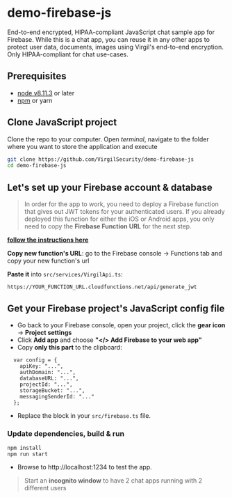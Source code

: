 # demo-firebase-js
End-to-end encrypted, HIPAA-compliant JavaScript chat sample app for Firebase. While this is a chat app, you can reuse it in any other apps to protect user data, documents, images using Virgil's end-to-end encryption. Only HIPAA-compliant for chat use-cases.

## Prerequisites

* [node v8.11.3](https://nodejs.org/en/download) or later
* [npm](https://www.npmjs.com/get-npm) or yarn

## Clone JavaScript project

Clone the repo to your computer. Open *terminal*, navigate to the folder where you want to store the application and execute
```bash
git clone https://github.com/VirgilSecurity/demo-firebase-js
cd demo-firebase-js
```

## Let's set up your Firebase account & database

> In order for the app to work, you need to deploy a Firebase function that gives out JWT tokens for your authenticated users. If you already deployed this function for either the iOS or Android apps, you only need to copy the **Firebase Function URL** for the next step.

**[follow the instructions here](https://github.com/VirgilSecurity/demo-firebase-func)**

**Copy new function's URL**: go to the Firebase console -> Functions tab and copy your new function's url

**Paste it** into `src/services/VirgilApi.ts`:
```
https://YOUR_FUNCTION_URL.cloudfunctions.net/api/generate_jwt
```

## Get your Firebase project's JavaScript config file

* Go back to your Firebase console, open your project, click the **gear icon** -> **Project settings**
* Click **Add app** and choose **"</> Add Firebase to your web app"**
* Copy **only this part** to the clipboard:
```
  var config = {
    apiKey: "...",
    authDomain: "...",
    databaseURL: "...",
    projectId: "...",
    storageBucket: "...",
    messagingSenderId: "..."
  };
```
* Replace the block in your `src/firebase.ts` file.

### Update dependencies, build & run

```
npm install
npm run start
```

* Browse to http://localhost:1234 to test the app.

> Start an **incognito window** to have 2 chat apps running with 2 different users
